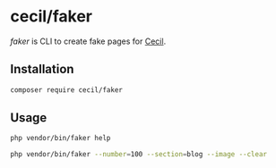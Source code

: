 # cecil/faker

_faker_ is CLI to create fake pages for [Cecil](https://cecil.app).

## Installation

```bash
composer require cecil/faker
```

## Usage


```bash
php vendor/bin/faker help
```

```bash
php vendor/bin/faker --number=100 --section=blog --image --clear
```

